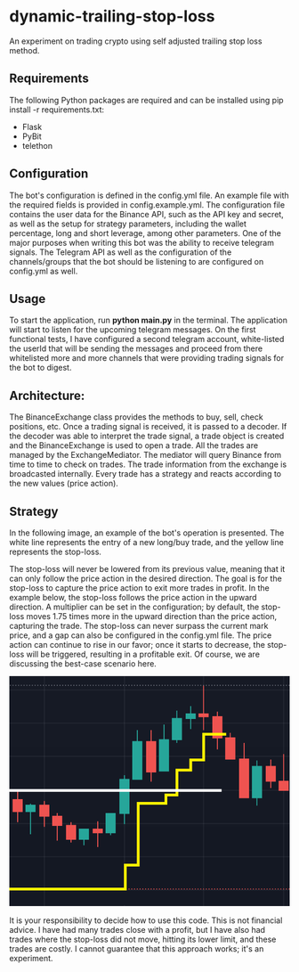 # dynamic-trailing-stop-loss
An experiment on trading crypto using self adjusted trailing stop loss method.

## Requirements

The following Python packages are required and can be installed using pip install -r requirements.txt:

- Flask
- PyBit
- telethon

## Configuration

The bot's configuration is defined in the config.yml file. An example file with the required fields is provided in config.example.yml. The configuration file contains the user data for the Binance API, such as the API key and secret, as well as the setup for strategy parameters, including the wallet percentage, long and short leverage, among other parameters.
One of the major purposes when writing this bot was the ability to receive telegram signals. The Telegram API as well as the configuration of the channels/groups that the bot should be listening to are configured on config.yml as well.

## Usage

To start the application, run **python main.py** in the terminal. The application will start to listen for the upcoming telegram messages. On the first functional tests, I have configured a second telegram account, white-listed the userId that will be sending the messages and proceed from there whitelisted more and more channels that were providing trading signals for the bot to digest.

## Architecture:

The BinanceExchange class provides the methods to buy, sell, check positions, etc.
Once a trading signal is received, it is passed to a decoder. If the decoder was able to interpret the trade signal, a trade object is created and the BinanceExchange is used to open a trade.
All the trades are managed by the ExchangeMediator. The mediator will query Binance from time to time to check on trades. The trade information from the exchange is broadcasted internally. Every trade has a strategy and reacts according to the new values (price action).

## Strategy

In the following image, an example of the bot's operation is presented. The white line represents the entry of a new long/buy trade, and the yellow line represents the stop-loss.

The stop-loss will never be lowered from its previous value, meaning that it can only follow the price action in the desired direction. The goal is for the stop-loss to capture the price action to exit more trades in profit. In the example below, the stop-loss follows the price action in the upward direction. A multiplier can be set in the configuration; by default, the stop-loss moves 1.75 times more in the upward direction than the price action, capturing the trade. The stop-loss can never surpass the current mark price, and a gap can also be configured in the config.yml file. The price action can continue to rise in our favor; once it starts to decrease, the stop-loss will be triggered, resulting in a profitable exit. Of course, we are discussing the best-case scenario here.

![Strategy example](docs/stop_loss.png)

It is your responsibility to decide how to use this code. This is not financial advice. I have had many trades close with a profit, but I have also had trades where the stop-loss did not move, hitting its lower limit, and these trades are costly. I cannot guarantee that this approach works; it's an experiment.

